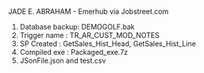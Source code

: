 JADE E. ABRAHAM - Emerhub via Jobstreet.com

1. Database backup: DEMOGOLF.bak
2. Trigger name : TR_AR_CUST_MOD_NOTES
3. SP Created : GetSales_Hist_Head, GetSales_Hist_Line
4. Compiled exe : Packaged_exe.7z
5. JSonFile.json and test.csv
